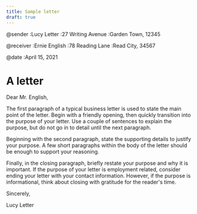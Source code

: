 ```yaml
---
title: Sample letter
draft: true
---
```


@sender
:Lucy Letter
:27 Writing Avenue 
:Garden Town, 12345

@receiver
:Ernie English
:78 Reading Lane
:Read City, 34567

@date
:April 15, 2021

# A letter

Dear Mr. English,

The first paragraph of a typical business letter is used to state the main point of the letter. Begin with a friendly opening, then quickly transition into the purpose of your letter. Use a couple of sentences to explain the purpose, but do not go in to detail until the next paragraph.


Beginning with the second paragraph, state the supporting details to justify your purpose. A few short paragraphs within the body of the letter should be enough to support your reasoning.

Finally, in the closing paragraph, briefly restate your purpose and why it is important. If the purpose of your letter is employment related, consider ending your letter with your contact information. However, if the purpose is informational, think about closing with gratitude for the reader's time.

Sincerely,

Lucy Letter